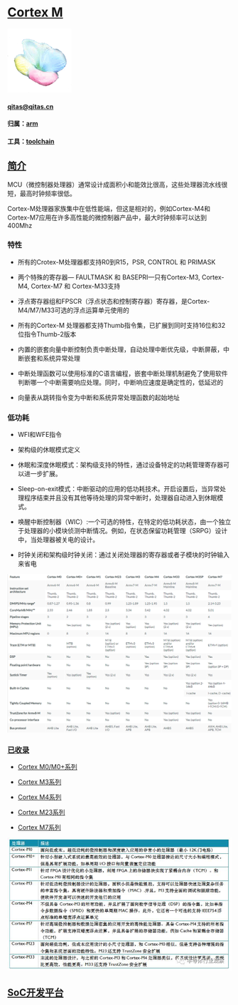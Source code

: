 ﻿# [Cortex M](https://github.com/sochub/CM) 

[![sites](SoC/SoC.png)](http://www.qitas.cn) 

####  qitas@qitas.cn

#### 归属：[arm](https://github.com/sochub/ARM)
#### 工具：[toolchain](https://github.com/sochub/toolchain)

## [简介](https://github.com/sochub/CM/wiki)


MCU（微控制器处理器）通常设计成面积小和能效比很高，这些处理器流水线很短，最高时钟频率很低。 

Cortex-M处理器家族集中在低性能端，但这是相对的，例如Cortex-M4和Cortex-M7应用在许多高性能的微控制器产品中，最大时钟频率可以达到400Mhz

### 特性

- 所有的Crotex-M处理器都支持R0到R15，PSR, CONTROL 和 PRIMASK

- 两个特殊的寄存器— FAULTMASK 和 BASEPRI—只有Cortex-M3, Cortex-M4, Cortex-M7 和 Cortex-M33支持

- 浮点寄存器组和FPSCR（浮点状态和控制寄存器）寄存器，是Cortex-M4/M7/M33可选的浮点运算单元使用的

- 所有的Cortex-M 处理器都支持Thumb指令集，已扩展到同时支持16位和32位指令Thumb-2版本

- 内置的嵌套向量中断控制负责中断处理，自动处理中断优先级，中断屏蔽，中断嵌套和系统异常处理

- 中断处理函数可以使用标准的C语言编程，嵌套中断处理机制避免了使用软件判断哪一个中断需要响应处理。同时，中断响应速度是确定性的，低延迟的

- 向量表从跳转指令变为中断和系统异常处理函数的起始地址

### 低功耗

- WFI和WFE指令

- 架构级的休眠模式定义

- 休眠和深度休眠模式：架构级支持的特性，通过设备特定的功耗管理寄存器可以进一步扩展。

- Sleep-on-exit模式：中断驱动的应用的低功耗技术。开启设置后，当异常处理程序结束并且没有其他等待处理的异常中断时，处理器自动进入到休眠模式。

- 唤醒中断控制器（WIC）:一个可选的特性，在特定的低功耗状态，由一个独立于处理器的小模块侦测中断情况。例如，在状态保留功耗管理（SRPG）设计中，当处理器被关电的设计。

- 时钟关闭和架构级时钟关闭：通过关闭处理器的寄存器或者子模块的时钟输入来省电

[![sites](SoC/compare.png)](https://developer.arm.com/ip-products/processors/cortex-m) 

### [已收录](https://github.com/sochub/CM)

- [Cortex M0/M0+系列](https://github.com/sochub/CM0) 

- [Cortex M3系列](https://github.com/sochub/CM3) 

- [Cortex M4系列](https://github.com/sochub/CM4)

- [Cortex M23系列](https://github.com/sochub/CM23)

- [Cortex M7系列](https://github.com/sochub/CM7)

[![sites](SoC/CM.jpeg)](https://developer.arm.com/ip-products/processors/cortex-m) 


##  [SoC开发平台](http://www.qitas.cn)   
